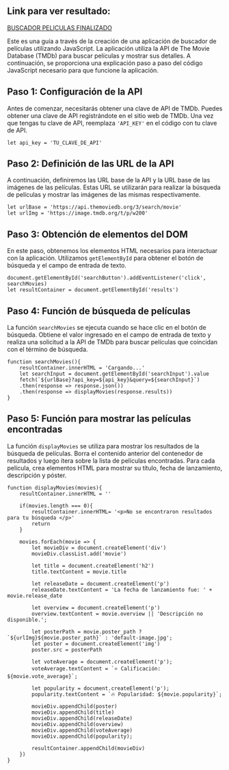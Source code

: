 ## Link para ver resultado: 
[BUSCADOR PELICULAS FINALIZADO](https://buscador-peliculas-javascript.netlify.app/)

Este es una guía a través de la creación de una aplicación de buscador de películas utilizando JavaScript. La aplicación utiliza la API de The Movie Database (TMDb) para buscar películas y mostrar sus detalles. A continuación, se proporciona una explicación paso a paso del código JavaScript necesario para que funcione la aplicación.

## Paso 1: Configuración de la API

Antes de comenzar, necesitarás obtener una clave de API de TMDb. Puedes obtener una clave de API registrándote en el sitio web de TMDb. Una vez que tengas tu clave de API, reemplaza `'API_KEY'` en el código con tu clave de API.

    let api_key = 'TU_CLAVE_DE_API'

## Paso 2: Definición de las URL de la API

A continuación, definiremos las URL base de la API y la URL base de las imágenes de las películas. Estas URL se utilizarán para realizar la búsqueda de películas y mostrar las imágenes de las mismas respectivamente.

    let urlBase = 'https://api.themoviedb.org/3/search/movie'
    let urlImg = 'https://image.tmdb.org/t/p/w200'

## Paso 3: Obtención de elementos del DOM

En este paso, obtenemos los elementos HTML necesarios para interactuar con la aplicación. Utilizamos `getElementById` para obtener el botón de búsqueda y el campo de entrada de texto.

    document.getElementById('searchButton').addEventListener('click', searchMovies)
    let resultContainer = document.getElementById('results')

## Paso 4: Función de búsqueda de películas

La función `searchMovies` se ejecuta cuando se hace clic en el botón de búsqueda. Obtiene el valor ingresado en el campo de entrada de texto y realiza una solicitud a la API de TMDb para buscar películas que coincidan con el término de búsqueda.

    function searchMovies(){
        resultContainer.innerHTML = 'Cargando...'
        let searchInput = document.getElementById('searchInput').value
        fetch(`${urlBase}?api_key=${api_key}&query=${searchInput}`)
        .then(response => response.json())
        .then(response => displayMovies(response.results))
    }

## Paso 5: Función para mostrar las películas encontradas

La función `displayMovies` se utiliza para mostrar los resultados de la búsqueda de películas. Borra el contenido anterior del contenedor de resultados y luego itera sobre la lista de películas encontradas. Para cada película, crea elementos HTML para mostrar su título, fecha de lanzamiento, descripción y póster.

    function displayMovies(movies){
        resultContainer.innerHTML = ''
    
        if(movies.length === 0){
            resultContainer.innerHTML= '<p>No se encontraron resultados para tu búsqueda </p>'
            return
        }
    
        movies.forEach(movie => {
            let movieDiv = document.createElement('div')
            movieDiv.classList.add('movie')

            let title = document.createElement('h2')
            title.textContent = movie.title

            let releaseDate = document.createElement('p')
            releaseDate.textContent = 'La fecha de lanzamiento fue: ' + movie.release_date

            let overview = document.createElement('p')
            overview.textContent = movie.overview || 'Descripción no disponible.';

            let posterPath = movie.poster_path ? `${urlImg}${movie.poster_path}` : 'default-image.jpg';
            let poster = document.createElement('img')
            poster.src = posterPath

            let voteAverage = document.createElement('p');
            voteAverage.textContent = `⭐ Calificación: ${movie.vote_average}`;

            let popularity = document.createElement('p');
            popularity.textContent = `🔥 Popularidad: ${movie.popularity}`;

            movieDiv.appendChild(poster)
            movieDiv.appendChild(title)
            movieDiv.appendChild(releaseDate)
            movieDiv.appendChild(overview)
            movieDiv.appendChild(voteAverage)
            movieDiv.appendChild(popularity);
    
            resultContainer.appendChild(movieDiv)
        })
    }

